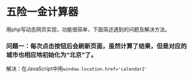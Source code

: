 # 五险一金计算器

用php写动态网页实现，功能很简单，下面简述遇到的问题及解决方法。
### 问题一：每次点击按钮后会刷新页面，虽然计算了结果，但是对应的城市也相应地初始化为“北京”了。
解决：在JavaScript中用<code>window.location.href='calendar2'</code>
